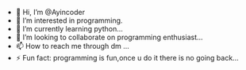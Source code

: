 - 👋 Hi, I’m @Ayincoder
- 👀 I’m interested in programming.
- 🌱 I’m currently learning python...
- 💞️ I’m looking to collaborate on programming enthusiast...
- 📫 How to reach me through dm ...
- ⚡ Fun fact: programming is fun,once u do it there is no going back...

<!---
Ayincoder/Ayincoder is a ✨ special ✨ repository because its `README.md` (this file) appears on your GitHub profile.
You can click the Preview link to take a look at your changes.
--->
